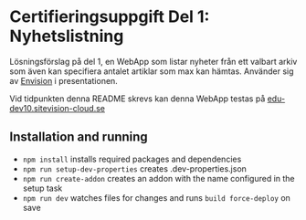 # Certifieringsuppgift Del 1: Nyhetslistning

Lösningsförslag på del 1, en WebApp som listar nyheter från ett valbart arkiv som även kan specifiera antalet artiklar som max kan hämtas.
Använder sig av [Envision](https://envisionui.io) i presentationen.

Vid tidpunkten denna README skrevs kan denna WebApp testas på [edu-dev10.sitevision-cloud.se](https://edu-dev10.sitevision-cloud.se)

## Installation and running

- `npm install` installs required packages and dependencies
- `npm run setup-dev-properties` creates .dev-properties.json
- `npm run create-addon` creates an addon with the name configured in the setup task
- `npm run dev` watches files for changes and runs `build force-deploy` on save

